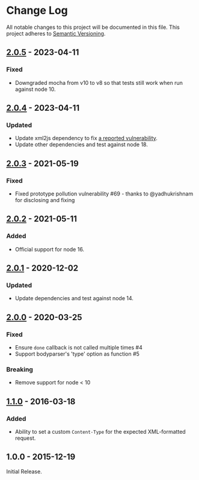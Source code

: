 # Change Log

All notable changes to this project will be documented in this file.
This project adheres to [Semantic Versioning](http://semver.org/).

## [2.0.5] - 2023-04-11

### Fixed

- Downgraded mocha from v10 to v8 so that tests still work when run against node 10.

## [2.0.4] - 2023-04-11

### Updated

- Update xml2js dependency to fix [a reported vulnerability](https://github.com/Leonidas-from-XIV/node-xml2js/issues/663).
- Update other dependencies and test against node 18.

## [2.0.3] - 2021-05-19

### Fixed

- Fixed prototype pollution vulnerability #69 - thanks to @yadhukrishnam for disclosing and fixing

## [2.0.2] - 2021-05-11

### Added

- Official support for node 16.

## [2.0.1] - 2020-12-02

### Updated

- Update dependencies and test against node 14.

## [2.0.0] - 2020-03-25

### Fixed

- Ensure `done` callback is not called multiple times #4
- Support bodyparser's 'type' option as function #5

### Breaking

- Remove support for node < 10

## [1.1.0] - 2016-03-18

### Added

- Ability to set a custom `Content-Type` for the expected XML-formatted request.

## 1.0.0 - 2015-12-19

Initial Release.

[2.0.5]: https://github.com/fiznool/body-parser-xml/compare/v2.0.4...v2.0.5
[2.0.4]: https://github.com/fiznool/body-parser-xml/compare/v2.0.3...v2.0.4
[2.0.3]: https://github.com/fiznool/body-parser-xml/compare/v2.0.2...v2.0.3
[2.0.2]: https://github.com/fiznool/body-parser-xml/compare/v2.0.1...v2.0.2
[2.0.1]: https://github.com/fiznool/body-parser-xml/compare/v2.0.0...v2.0.1
[2.0.0]: https://github.com/fiznool/body-parser-xml/compare/v1.1.0...v2.0.0
[1.1.0]: https://github.com/fiznool/body-parser-xml/compare/v1.0.0...v1.1.0
